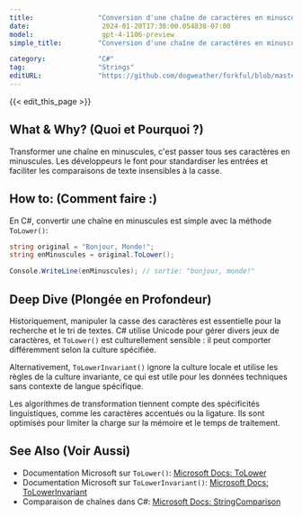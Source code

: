 ```yaml
---
title:                "Conversion d'une chaîne de caractères en minuscules"
date:                  2024-01-20T17:38:00.054838-07:00
model:                 gpt-4-1106-preview
simple_title:         "Conversion d'une chaîne de caractères en minuscules"

category:             "C#"
tag:                  "Strings"
editURL:              "https://github.com/dogweather/forkful/blob/master/content/fr/c-sharp/converting-a-string-to-lower-case.md"
---
```


{{< edit_this_page >}}

## What & Why? (Quoi et Pourquoi ?)
Transformer une chaîne en minuscules, c'est passer tous ses caractères en minuscules. Les développeurs le font pour standardiser les entrées et faciliter les comparaisons de texte insensibles à la casse.

## How to: (Comment faire :)
En C#, convertir une chaîne en minuscules est simple avec la méthode `ToLower()`:

```csharp
string original = "Bonjour, Monde!";
string enMinuscules = original.ToLower();

Console.WriteLine(enMinuscules); // sortie: "bonjour, monde!"
```

## Deep Dive (Plongée en Profondeur)
Historiquement, manipuler la casse des caractères est essentielle pour la recherche et le tri de textes. C# utilise Unicode pour gérer divers jeux de caractères, et `ToLower()` est culturellement sensible : il peut comporter différemment selon la culture spécifiée. 

Alternativement, `ToLowerInvariant()` ignore la culture locale et utilise les règles de la culture invariante, ce qui est utile pour les données techniques sans contexte de langue spécifique.

Les algorithmes de transformation tiennent compte des spécificités linguistiques, comme les caractères accentués ou la ligature. Ils sont optimisés pour limiter la charge sur la mémoire et le temps de traitement.

## See Also (Voir Aussi)
- Documentation Microsoft sur `ToLower()`: [Microsoft Docs: ToLower](https://docs.microsoft.com/en-us/dotnet/api/system.string.tolower)
- Documentation Microsoft sur `ToLowerInvariant()`: [Microsoft Docs: ToLowerInvariant](https://docs.microsoft.com/en-us/dotnet/api/system.string.tolowerinvariant)
- Comparaison de chaînes dans C#: [Microsoft Docs: StringComparison](https://docs.microsoft.com/en-us/dotnet/csharp/how-to/compare-strings)

